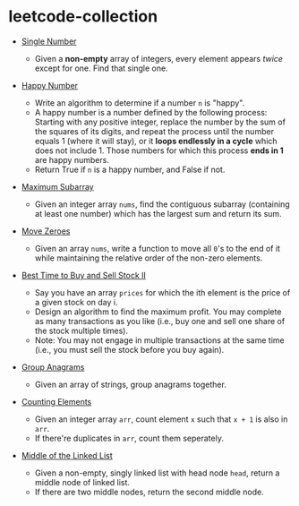 # leetcode-collection

* [Single Number](single_number.py)
  * Given a **non-empty** array of integers, every element appears *twice* except for one. Find that single one.

* [Happy Number](happy_number.py)
  * Write an algorithm to determine if a number `n` is "happy".
  * A happy number is a number defined by the following process: Starting with any positive integer, replace the number by the sum of the squares of its digits, and repeat the process until the number equals 1 (where it will stay), or it **loops endlessly in a cycle** which does not include 1. Those numbers for which this process **ends in 1** are happy numbers.
  * Return True if `n` is a happy number, and False if not.

* [Maximum Subarray](maximum_subarray.py)
  * Given an integer array `nums`, find the contiguous subarray (containing at least one number) which has the largest sum and return its sum.

* [Move Zeroes](move_zeroes.py)
  * Given an array `nums`, write a function to move all `0`'s to the end of it while maintaining the relative order of the non-zero elements.

* [Best Time to Buy and Sell Stock II](stock_buy_sell.py)
  * Say you have an array `prices` for which the ith element is the price of a given stock on day i.
  * Design an algorithm to find the maximum profit. You may complete as many transactions as you like (i.e., buy one and sell one share of the stock multiple times).
  * Note: You may not engage in multiple transactions at the same time (i.e., you must sell the stock before you buy again).

* [Group Anagrams](group_anagrams.py)
  * Given an array of strings, group anagrams together.

* [Counting Elements](count_element.py)
  * Given an integer array `arr`, count element `x` such that `x + 1` is also in `arr`.
  * If there're duplicates in `arr`, count them seperately.
  
* [Middle of the Linked List](middle_linked_list.py)
  * Given a non-empty, singly linked list with head node `head`, return a middle node of linked list.
  * If there are two middle nodes, return the second middle node.
